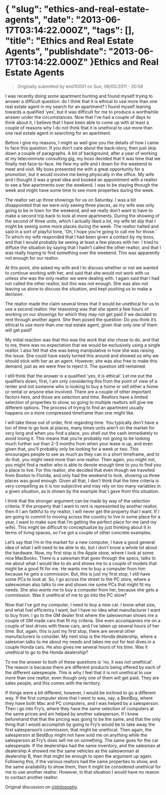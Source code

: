 {
    "slug": "ethics-and-real-estate-agents",
    "date": "2013-06-17T03:14:22.000Z",
    "tags": [],
    "title": "Ethics and Real Estate Agents",
    "publishdate": "2013-06-17T03:14:22.000Z"
}Ethics and Real Estate Agents
=============================




<blockquote>
  <p>Originally submitted by emil10001 on Sun, 06/05/2011 - 20:58</p>
</blockquote>

<p>I was recently doing some apartment hunting and found myself trying to answer a difficult question: do I think that it is ethical to use more than one real estate agent in my search for an apartment? I found myself leaning towards a qualified &lsquo;yes&rsquo;, but it was difficult for me to produce a worthwhile answer under the circumstances. Now that I&rsquo;ve had a couple of days to think about it, I believe that I have been able to come up with at least a couple of reasons why I do not think that it is unethical to use more than one real estate agent in searching for an apartment.</p>

<p>Before I give my reasons, I might as well give you the details of how I came to face this question. If you don&rsquo;t care about the back-story, then just skip down a couple of paragraphs. A bit of background, after a year of working at my telecommute consulting gig, my boss decided that it was time that we finally met face-to-face. He flew my wife and I down for the weekend to meet and visit. My boss presented me with a great opportunity for a promotion, but it would involve me being physically in the office. My wife and I thought it was a great idea and booked an appointment with a realtor to see a few apartments over the weekend. I was to be staying through the week and might have some time to see more properties during the week.</p>

<p>The realtor set up three showings for us on Saturday. I was a bit disappointed that we were only seeing three places, as my wife was only going to be in town for the weekend, and we really don&rsquo;t want to have to make a second trip back to look at more apartments. During the showing of the second of three units, which I actually liked a lot, my wife let slip that I might be seeing some more places during the week. The realtor halted and said in a sort of playful tone, 'Oh, I hope you&rsquo;re going to call me for those.&rsquo; To which my wife responded that I had been given a contact by my boss, and that I would probably be seeing at least a few places with her. I tried to diffuse the situation by saying that I hadn&rsquo;t called the other realtor, and that I was really hoping to find something over the weekend. This was apparently not enough for our realtor.</p>

<p>At this point, she asked my wife and I to discuss whether or not we wanted to continue working with her, and said that she would not work with us unless she was the only realtor we were dealing with. I again said that I had not called the other realtor, but this was not enough. She was also not leaving us alone to discuss the situation, and kept pushing us to make a decision.</p>

<p>The realtor made the claim several times that it would be unethical for us to use a second realtor. Her reasoning was that she spent a few hours of working on our showings for which they may not get paid if we decided to rent through another agent. She then posed the question: Do you think it&rsquo;s ethical to use more than one real estate agent, given that only one of them will get paid?</p>

<p>My initial reaction was that this was the work that she chose to do, and that to me, there was no expectation that we would be exclusively using a single realtor. I also felt that she was being manipulative in how she was raising the issue. She could have easily turned this around and showed us why we should stick with her as an agent. However, she was also free to make this demand, just as we were free to reject it. The question still remained.</p>

<p>I still think that the answer is a qualified 'yes, it is ethical&rsquo;. Let me put the qualifiers down, first, I am only considering this from the point of view of a renter and not someone who is looking to buy a home or sell either a home or rental or anyone else involved. There are a couple of other important factors here, and those are selection and time. Realtors have a limited selection of properties to show, so going to multiple realtors will give me different options. The process of trying to find an apartment usually happens on a more compressed timeframe than one might like.</p>

<p>I will take these out of order, first regarding time. You typically don&rsquo;t have a ton of time to go look at places, many times units aren&rsquo;t on the market for very long and when you find a place, you shell out the cash immediately to avoid losing it. This means that you&rsquo;re probably not going to be looking much further out than 2-3 months from when your lease is up, and even given that, you&rsquo;ll probably only be looking for a week or two. This encourages people to see as much as they can in a short timeframe, and to do that, you might need more than one realtor. Then again, you might not, you might find a realtor who is able to devote enough time to you to find you a place to live. For this realtor, she decided that even though we travelled from Boston to Florida, and only had the weekend to look, showing us three places was good enough. Given all that, I don&rsquo;t think that the time criteria is very compelling as it is too subjective and may rely on too many variables in a given situation, as is shown by the example that I gave from this situation.</p>

<p>I think that the stronger argument can be made by way of the selection criteria. If the property that I want to rent is represented by another realtor, then if I am faithful to my realtor, I will never get the property that I want. If I am going to commit to moving across the country to live in some place for a year, I want to make sure that I&rsquo;m getting the perfect place for me (and my wife). This might be difficult to conceptualize by just thinking about it in terms of living spaces, so I&rsquo;ve got a couple of other concrete examples.</p>

<p>Let&rsquo;s say that I&rsquo;m in the market for a new computer, I have a good general idea of what I will need to be able to do, but I don&rsquo;t know a whole lot about the hardware. Now, my first stop is the Apple store, where I look at some nice MacBooks. There is a salesman that goes through the specs, talks to me about what I would like to do and shows me to a couple of models that might be a good fit for me. He wants me to buy a computer from him because he gets a commission. But, this is just my first stop, I still have some PCs to look at. So, I go across the street to the PC store, where a saleswoman also talks to me and shows me some PCs that might fit my needs. She also wants me to buy a computer from her, because she gets a commission. Was it unethical of me to go into the PC store?</p>

<p>Now that I&rsquo;ve got my computer, I need to buy a new car. I know what size, and what fuel efficiency I want, but I have no idea what manufacturer I want to buy from. I go to the GM dealer first where the saleswoman shows me a couple of GM made cars that fit my criteria. She even accompanies me on a couple of test drives with these cars, and I&rsquo;ve taken up several hours of her time. But, again, this is just my first stop, there are several other manufacturers to consider. My next stop is the Honda dealership, where a salesman talks to me about my needs and takes me out for test dives in a couple Honda cars. He also gives me several hours of his time. Was it unethical to go to the Honda dealership?</p>

<p>To me the answer to both of these questions is 'no, it was not unethical&rsquo;. The reason is because there are different products being offered by each of the different salespeople. This is why I feel that it is not unethical to use more than one realtor, even though only one of them will get paid. They are sales people, and this comes with the territory.</p>

<p>If things were a bit different, however, I would be inclined to go a different way. If the first computer store that I went to was, say, a BestBuy, where they have both Mac and PC computers, and I was helped by a salesperson. Then i go into Fry&rsquo;s, where they have the same selection of computers at the same prices and am helped by another salesperson. If I knew beforehand that that the pricing was going to be the same, and that the only thing that I would accomplish by going to Fry&rsquo;s would be to take away the first salesperson&rsquo;s commission, that might be unethical. Then again, the salesperson at BestBuy might not have sold me on anything while the salesperson at Fry&rsquo;s does sell me on something. The same goes for the car salespeople. If the dealerships had the same inventory, and the salesman at dealership A showed me the same vehicles as the saleswoman at dealership B, then that might be enough to open the argument up again. Following this, if the various realtors had the same properties to show, and the same availability to show them, then it might be considered unethical for me to use another realtor. However, in that situation I would have no reason to contact another realtor.</p>

<p>Original discussion on <a href="http://www.reddit.com/r/philosophy/comments/hsh5v/ethics_and_real_estate_agents_do_you_think_its/" target="_blank">r/philosophy</a>.</p>
